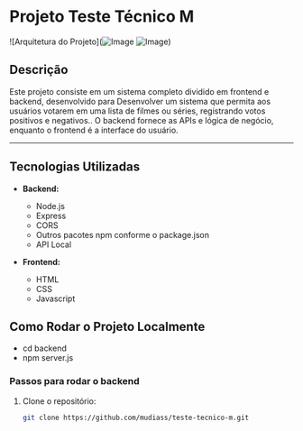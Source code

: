 # Projeto Teste Técnico M

![Arquitetura do Projeto](![Image](https://github.com/user-attachments/assets/06586ca8-2cf4-4fd1-b408-f9a7c07f80e3)
![Image](https://github.com/user-attachments/assets/d2475f60-8f1f-4eb9-8f8c-907e1114ce1b))

## Descrição

Este projeto consiste em um sistema completo dividido em frontend e backend, desenvolvido para Desenvolver um sistema que permita aos usuários votarem em uma lista de filmes ou 
séries, registrando votos positivos e negativos.. O backend fornece as APIs e lógica de negócio, enquanto o frontend é a interface do usuário.

---

## Tecnologias Utilizadas

- **Backend:**
  - Node.js
  - Express
  - CORS
  - Outros pacotes npm conforme o package.json
  - API Local

- **Frontend:**
  - HTML
  - CSS
  - Javascript



## Como Rodar o Projeto Localmente
  - cd backend
  - npm server.js

### Passos para rodar o backend

1. Clone o repositório:

   ```bash
   git clone https://github.com/mudiass/teste-tecnico-m.git
